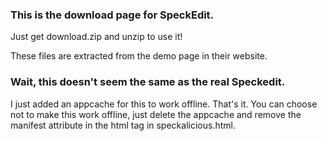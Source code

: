### This is the download page for SpeckEdit.

Just get download.zip and unzip to use it!

These files are extracted from the demo page in their website.

### Wait, this doesn't seem the same as the real Speckedit.

I just added an appcache for this to work offline. That's it. You can choose not to make this work offline, just delete the appcache and remove the manifest attribute in the html tag in speckalicious.html.